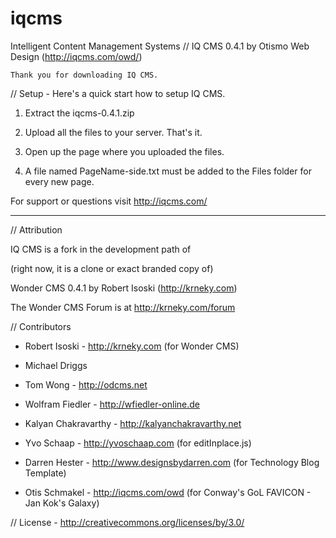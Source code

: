 # iqcms
Intelligent Content Management Systems
// IQ CMS 0.4.1 by Otismo Web Design (http://iqcms.com/owd/)


	Thank you for downloading IQ CMS.


// Setup - Here's a quick start how to setup IQ CMS.



1. Extract the iqcms-0.4.1.zip

2. Upload all the files to your server. That's it.

3. Open up the page where you uploaded the files.

4. A file named PageName-side.txt must be added to the Files folder for every new page.



For support or questions visit http://iqcms.com/

---



// Attribution



IQ CMS is a fork in the development path of 

(right now, it is a clone or exact branded copy of)

Wonder CMS 0.4.1 by Robert Isoski (http://krneky.com)

The Wonder CMS Forum is at http://krneky.com/forum



// Contributors



- Robert Isoski - http://krneky.com (for Wonder CMS)

- Michael Driggs

- Tom Wong - http://odcms.net

- Wolfram Fiedler - http://wfiedler-online.de

- Kalyan Chakravarthy - http://kalyanchakravarthy.net

- Yvo Schaap - http://yvoschaap.com (for editInplace.js) 

- Darren Hester - http://www.designsbydarren.com (for Technology Blog Template)

- Otis Schmakel - http://iqcms.com/owd (for Conway's GoL FAVICON - Jan Kok's Galaxy)



// License -  http://creativecommons.org/licenses/by/3.0/
